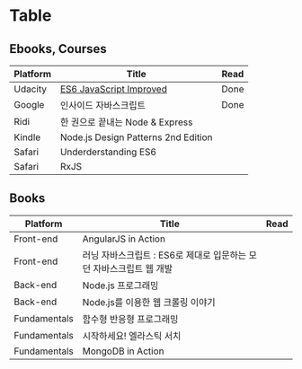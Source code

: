 # Table

## Ebooks, Courses

| Platform | Title | Read |
| --- | --- | --- | 
| Udacity | [ES6 JavaScript Improved](https://classroom.udacity.com/courses/ud356) | Done
| Google | 인사이드 자바스크립트 | Done | 
| Ridi | 한 권으로 끝내는 Node & Express | |
| Kindle | Node.js Design Patterns 2nd Edition | |
| Safari | Underderstanding ES6 | |
| Safari | RxJS | |

## Books

| Platform | Title | Read |
| --- | --- | --- | 
| Front-end | AngularJS in Action | |
| Front-end | 러닝 자바스크립트 : ES6로 제대로 입문하는 모던 자바스크립트 웹 개발 | |
| Back-end | Node.js 프로그래밍 | |
| Back-end | Node.js를 이용한 웹 크롤링 이야기 | |
| Fundamentals | 함수형 반응형 프로그래밍 |
| Fundamentals | 시작하세요! 엘라스틱 서치 | |
| Fundamentals | MongoDB in Action | |

